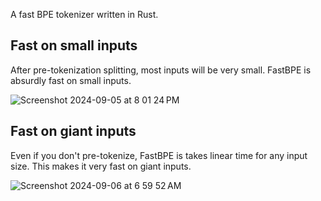 A fast BPE tokenizer written in Rust.

## Fast on small inputs

After pre-tokenization splitting, most inputs will be very small. FastBPE is absurdly fast on small inputs.

![Screenshot 2024-09-05 at 8 01 24 PM](https://github.com/user-attachments/assets/cb8ee307-dafb-4199-acdd-3495e7c3e8d0)

## Fast on giant inputs

Even if you don't pre-tokenize, FastBPE is takes linear time for any input size. This makes it very fast on giant inputs.

![Screenshot 2024-09-06 at 6 59 52 AM](https://github.com/user-attachments/assets/1120bce3-ad53-4037-adb6-f7c1f602ce1e)

